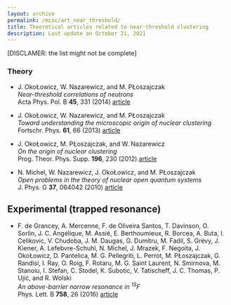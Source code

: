 ```yaml
---
layout: archive
permalink: /misc/art_near_threshold/
title: Theoretical articles related to near-threshold clustering
description: Last update on October 21, 2021
---
```


\[DISCLAMER: the list might not be complete\]

### Theory

[//]: # (okolowicz14_1225)
- J. Oko&#321;owicz, W. Nazarewicz, and M. P&#321;oszajczak  
  _Near-threshold correlations of neutrons_  
  Acta Phys. Pol. B **45**, 331 (2014) [article](http://www.actaphys.uj.edu.pl/_cur/store/vol45/pdf/v45p0331.pdf)  

[//]: # (okolowicz13_241)
- J. Oko&#321;owicz, W. Nazarewicz, and M. P&#321;oszajczak  
  _Toward understanding the microscopic origin of nuclear clustering_  
  Fortschr. Phys. **61**, 66 (2013) [article](https://dx.doi.org/10.1002/prop.201200127)  

[//]: # (okolowicz12_998)
- J. Oko&#321;owicz, M. P&#321;oszajczak, and W. Nazarewicz  
  _On the origin of nuclear clustering_  
  Prog. Theor. Phys. Supp. **196**, 230 (2012) [article](https://dx.doi.org/10.1143/PTPS.196.230)  

[//]: # (michel10_4)
- N. Michel, W. Nazarewicz, J. Oko&#321;owicz, and M. P&#321;oszajczak  
  _Open problems in the theory of nuclear open quantum systems_  
  J. Phys. G **37**, 064042 (2010) [article](https://dx.doi.org/10.1088/0954-3899/37/6/064042)  


## Experimental (trapped resonance)

[//]: # (grancey16_1561)
- F. de Grancey, A. Mercenne, F. de Oliveira Santos, T. Davinson, O. Sorlin, J. C. Ang&eacute;lique, M. Assi&eacute;, E. Berthoumieux, R. Borcea, A. Buta, I. Celikovic, V. Chudoba, J. M. Daugas, G. Dumitru, M. Fadil, S. Gr&eacute;vy, J. Kiener, A. Lefebvre-Schuhl, N. Michel, J. Mrazek, F. Negoita, J. Oko&#321;owicz, D. Pantelica, M. G. Pellegriti, L. Perrot, M. P&#321;oszajczak, G. Randisi, I. Ray, O. Roig, F. Rotaru, M. G. Saint Laurent, N. Smirnova, M. Stanoiu, I. Stefan, C. Stodel, K. Subotic, V. Tatischeff, J. C. Thomas, P. Uji&#263;, and R. Wolski  
  _An above-barrier narrow resonance in $^{15}\text{F}$_  
  Phys. Lett. B **758**, 26 (2016) [article](http://dx.doi.org/10.1016/j.physletb.2016.04.051)  


